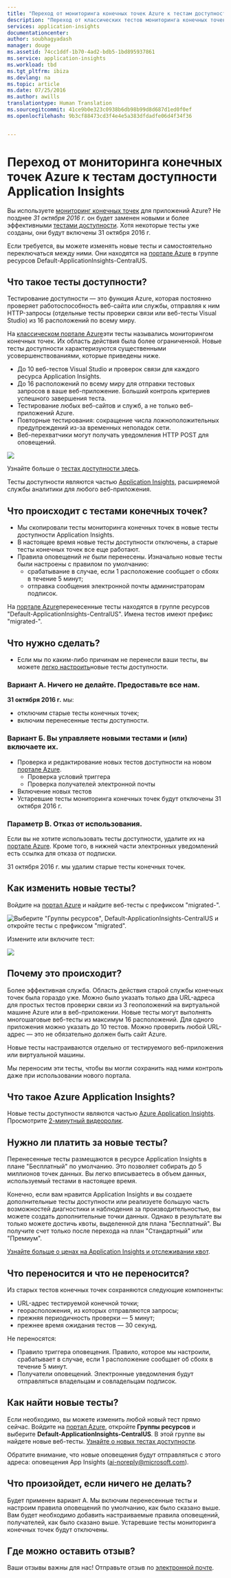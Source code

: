 ```yaml
---
title: "Переход от мониторинга конечных точек Azure к тестам доступности Application Insights"
description: "Переход от классических тестов мониторинга конечных точек Azure к тестам доступности Application Insights до 31 октября 2016 г."
services: application-insights
documentationcenter: 
author: soubhagyadash
manager: douge
ms.assetid: 74cc1ddf-1b70-4ad2-bdb5-1bd895937861
ms.service: application-insights
ms.workload: tbd
ms.tgt_pltfrm: ibiza
ms.devlang: na
ms.topic: article
ms.date: 07/25/2016
ms.author: awills
translationtype: Human Translation
ms.sourcegitcommit: 41ce9b0e323c0938b6db98b99d8d687d1ed0f0ef
ms.openlocfilehash: 9b3cf88473cd3f4e4e5a383dfdadfe06d4f34f36


---
```

# <a name="moving-from-azure-endpoint-monitoring-to-application-insights-availability-tests"></a>Переход от мониторинга конечных точек Azure к тестам доступности Application Insights
Вы используете [мониторинг конечных точек](https://blogs.msdn.microsoft.com/mast/2013/03/03/windows-azure-portal-update-configure-web-endpoint-status-monitoring-preview/) для приложений Azure? Не позднее *31 октября 2016 г.* он будет заменен новыми и более эффективными [тестами доступности](app-insights-monitor-web-app-availability.md). Хотя некоторые тесты уже созданы, они будут включены 31 октября 2016 г. 

Если требуется, вы можете изменять новые тесты и самостоятельно переключаться между ними. Они находятся на [портале Azure](https://portal.azure.com) в группе ресурсов Default-ApplicationInsights-CentralUS.

## <a name="what-are-availability-tests"></a>Что такое тесты доступности?
Тестирование доступности — это функция Azure, которая постоянно проверяет работоспособность веб-сайта или службы, отправляя к ним HTTP-запросы (отдельные тесты проверки связи или веб-тесты Visual Studio) из 16 расположений по всему миру. 

На [классическом портале Azure](https://manage.windowsazure.com)эти тесты назывались мониторингом конечных точек. Их область действия была более ограниченной. Новые тесты доступности характеризуются существенными усовершенствованиями, которые приведены ниже.

* До 10 веб-тестов Visual Studio и проверок связи для каждого ресурса Application Insights. 
* До 16 расположений по всему миру для отправки тестовых запросов в ваше веб-приложение. Больший контроль критериев успешного завершения теста. 
* Тестирование любых веб-сайтов и служб, а не только веб-приложений Azure.
* Повторные тестирования: сокращение числа ложноположительных предупреждений из-за временных неполадок сети. 
* Веб-перехватчики могут получать уведомления HTTP POST для оповещений.

![](./media/app-insights-migrate-azure-endpoint-tests/16-1test.png)

Узнайте больше о [тестах доступности здесь](app-insights-monitor-web-app-availability.md).

Тесты доступности являются частью [ Application Insights](app-insights-overview.md), расширяемой службы аналитики для любого веб-приложения.

## <a name="so-whats-happening-to-my-endpoint-tests"></a>Что происходит с тестами конечных точек?
* Мы скопировали тесты мониторинга конечных точек в новые тесты доступности Application Insights.
* В настоящее время новые тесты доступности отключены, а старые тесты конечных точек все еще работают.
* Правила оповещений *не* были перенесены. Изначально новые тесты были настроены с правилом по умолчанию:
  * срабатывание в случае, если 1 расположение сообщает о сбоях в течение 5 минут;
  * отправка сообщения электронной почты администраторам подписок.

На [портале Azure](https://portal.azure.com)перенесенные тесты находятся в группе ресурсов "Default-ApplicationInsights-CentralUS". Имена тестов имеют префикс "migrated-". 

## <a name="what-do-i-need-to-do"></a>Что нужно сделать?
* Если мы по каким-либо причинам не перенесли ваши тесты, вы можете [легко настроить](app-insights-monitor-web-app-availability.md)новые тесты доступности.

### <a name="option-a-do-nothing-leave-it-to-us"></a>Вариант А. Ничего не делайте. Предоставьте все нам.
**31 октября 2016 г.** мы:

* отключим старые тесты конечных точек;
* включим перенесенные тесты доступности.

### <a name="option-b-you-manage-andor-enable-the-new-tests"></a>Вариант Б. Вы управляете новыми тестами и (или) включаете их.
* Проверка и редактирование новых тестов доступности на новом [портале Azure](https://portal.azure.com). 
  * Проверка условий триггера
  * Проверка получателей электронной почты
* Включение новых тестов
* Устаревшие тесты мониторинга конечных точек будут отключены 31 октября 2016 г. 

### <a name="option-c-opt-out"></a>Параметр В. Отказ от использования.
Если вы не хотите использовать тесты доступности, удалите их на [портале Azure](https://portal.azure.com). Кроме того, в нижней части электронных уведомлений есть ссылка для отказа от подписки.

31 октября 2016 г. мы удалим старые тесты конечных точек. 

## <a name="how-do-i-edit-the-new-tests"></a>Как изменить новые тесты?
Войдите на [портал Azure](https://portal.azure.com) и найдите веб-тесты с префиксом "migrated-". 

![Выберите "Группы ресурсов", Default-ApplicationInsights-CentralUS и откройте тесты c префиксом "migrated".](./media/app-insights-migrate-azure-endpoint-tests/20.png)

Измените или включите тест:

![](./media/app-insights-migrate-azure-endpoint-tests/21.png)

## <a name="why-is-this-happening"></a>Почему это происходит?
Более эффективная служба. Область действия старой службы конечных точек была гораздо уже. Можно было указать только два URL-адреса для простых тестов проверки связи из 3 геоположений на виртуальной машине Azure или в веб-приложении. Новые тесты могут выполнять многошаговые веб-тесты из максимум 16 расположений. Для одного приложения можно указать до 10 тестов. Можно проверить любой URL-адрес — это не обязательно должен быть сайт Azure.

Новые тесты настраиваются отдельно от тестируемого веб-приложения или виртуальной машины. 

Мы переносим эти тесты, чтобы вы могли сохранить над ними контроль даже при использовании нового портала. 

## <a name="what-is-application-insights"></a>Что такое Azure Application Insights?
Новые тесты доступности являются частью [Azure Application Insights](app-insights-overview.md). Просмотрите [2-минутный видеоролик](http://go.microsoft.com/fwlink/?LinkID=733921).

## <a name="am-i-paying-for-the-new-tests"></a>Нужно ли платить за новые тесты?
Перенесенные тесты размещаются в ресурсе Application Insights в плане "Бесплатный" по умолчанию. Это позволяет собирать до 5 миллионов точек данных. Вы легко вписываетесь в объем данных, используемый тестами в настоящее время. 

Конечно, если вам нравится Application Insights и вы создаете дополнительные тесты доступности или реализуете большую часть возможностей диагностики и наблюдения за производительностью, вы можете создать дополнительные точки данных.  Однако в результате вы только можете достичь квоты, выделенной для плана "Бесплатный". Вы получите счет только после перехода на план "Стандартный" или "Премиум". 

[Узнайте больше о ценах на Application Insights и отслеживании квот](app-insights-pricing.md). 

## <a name="what-is-and-isnt-migrated"></a>Что переносится и что не переносится?
Из старых тестов конечных точек сохраняются следующие компоненты:

* URL-адрес тестируемой конечной точки;
* георасположения, из которых отправляются запросы;
* прежняя периодичность проверки — 5 минут;
* прежнее время ожидания тестов — 30 секунд. 

Не переносятся:

* Правило триггера оповещения. Правило, которое мы настроили, срабатывает в случае, если 1 расположение сообщает об сбоях в течение 5 минут.
* Получатели оповещений. Электронные уведомления будут отправляться владельцам и совладельцам подписок. 

## <a name="how-do-i-find-the-new-tests"></a>Как найти новые тесты?
Если необходимо, вы можете изменить любой новый тест прямо сейчас. Войдите на [портал Azure](https://portal.azure.com), откройте **Группы ресурсов** и выберите **Default-ApplicationInsights-CentralUS**. В этой группе вы найдете новые веб-тесты. [Узнайте о новых тестах доступности](app-insights-monitor-web-app-availability.md).

Обратите внимание, что новые оповещения будут отправляться с этого адреса: оповещения App Insights (ai-noreply@microsoft.com).

## <a name="what-happens-if-i-do-nothing"></a>Что произойдет, если ничего не делать?
Будет применен вариант А. Мы включим перенесенные тесты и настроим правила оповещений по умолчанию, как было сказано выше. Вам будет необходимо добавить настраиваемые правила оповещений, получателей, как было сказано выше. Устаревшие тесты мониторинга конечных точек будут отключены. 

## <a name="where-can-i-provide-feedback-on-this"></a>Где можно оставить отзыв?
Ваши отзывы важны для нас! Отправьте отзыв по [электронной почте](mailto:vsai@microsoft.com). 




<!--HONumber=Nov16_HO3-->


